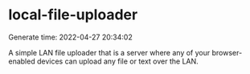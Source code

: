 # local-file-uploader

Generate time: 2022-04-27 20:34:02

A simple LAN file uploader that is a server where any of your browser-enabled devices can upload any file or text over the LAN.